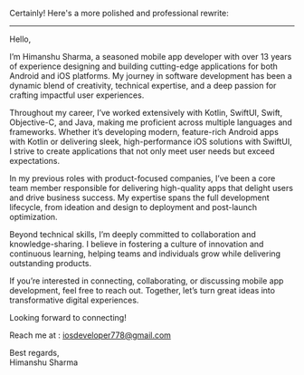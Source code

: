 Certainly! Here's a more polished and professional rewrite:  

---

Hello,  

I’m Himanshu Sharma, a seasoned mobile app developer with over 13 years of experience designing and building cutting-edge applications for both Android and iOS platforms. My journey in software development has been a dynamic blend of creativity, technical expertise, and a deep passion for crafting impactful user experiences.  

Throughout my career, I’ve worked extensively with Kotlin, SwiftUI, Swift, Objective-C, and Java, making me proficient across multiple languages and frameworks. Whether it’s developing modern, feature-rich Android apps with Kotlin or delivering sleek, high-performance iOS solutions with SwiftUI, I strive to create applications that not only meet user needs but exceed expectations.  

In my previous roles with product-focused companies, I’ve been a core team member responsible for delivering high-quality apps that delight users and drive business success. My expertise spans the full development lifecycle, from ideation and design to deployment and post-launch optimization.  

Beyond technical skills, I’m deeply committed to collaboration and knowledge-sharing. I believe in fostering a culture of innovation and continuous learning, helping teams and individuals grow while delivering outstanding products.  

If you’re interested in connecting, collaborating, or discussing mobile app development, feel free to reach out. Together, let’s turn great ideas into transformative digital experiences.  

Looking forward to connecting!  

Reach me at : iosdeveloper778@gmail.com

Best regards,  
Himanshu Sharma
<!--
**codebreaker5163/codebreaker5163** is a ✨ _special_ ✨ repository because its `README.md` (this file) appears on your GitHub profile.

Here are some ideas to get you started:

- 🔭 I’m currently working on ...
- 🌱 I’m currently learning ...
- 👯 I’m looking to collaborate on ...
- 🤔 I’m looking for help with ...
- 💬 Ask me about ...
- 📫 How to reach me: ...
- 😄 Pronouns: ...
- ⚡ Fun fact: ...
-->
